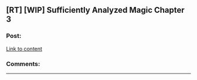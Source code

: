 ## [RT] [WIP] Sufficiently Analyzed Magic Chapter 3

### Post:

[Link to content]()

### Comments:

---

